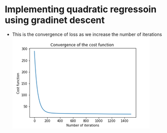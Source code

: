 # Implementing quadratic regressoin using gradinet descent
- This is the convergence of loss as we increase the number of iterations 
![](Images/Convergence_of_Cost_Function.png)
